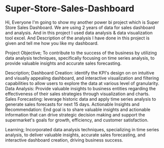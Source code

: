 # Super-Store-Sales-Dashboard

Hi, Everyone  I'm going to show my another power bi project which is Super Store Sales Dashboard. We are using 2 years of data for sales dashboard and analysis. And in this project I used data analysis & data visualization tool excel. And Description of the analysis I have done in this project is given and tell me how you like my dashboard.

Project Objective;
To contribute to the success of the business by utilizing data analysis techniques, specifically focusing on time series analysis, to provide valuable insights and accurate sales forecasting.

Description;
Dashboard Creation: identify the KPI's design on on intuitive and visually appealing dashboard, and interactive visualization and filtering capabilities to allow users to explore the data at various level of granularity. 
Data Analysis: Provide valuable insights to business entities regarding the effectiveness of their sales strategies through visualization and charts.
Sales Forecasting: leverage historic data and apply time series analysis to generate sales forecasts for next 15 days.
Actionable Insights and Recommendation: End goal is to share valuable insights and actionable information that can drive strategic decision making and support the supermarket's goals for growth, efficiency, and customer satisfaction.

Learning;
Incorporated data analysis techniques, specializing in time series analysis, to deliver valuable insights, accurate sales forecasting, and interactive dashboard creation, driving business success.

